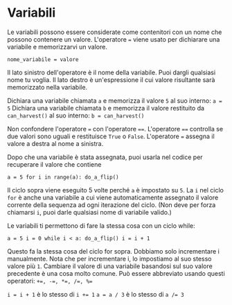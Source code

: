 # Variabili
Le variabili possono essere considerate come contenitori con un nome che possono contenere un valore.
L'operatore `=` viene usato per dichiarare una variabile e memorizzarvi un valore.

`nome_variabile = valore`

Il lato sinistro dell'operatore è il nome della variabile. Puoi dargli qualsiasi nome tu voglia.
Il lato destro è un'espressione il cui valore risultante sarà memorizzato nella variabile.

Dichiara una variabile chiamata `a` e memorizza il valore `5` al suo interno:
`a = 5`
Dichiara una variabile chiamata `b` e memorizza il valore restituito da `can_harvest()` al suo interno:
`b = can_harvest()`

Non confondere l'operatore `=` con l'operatore `==`.
L'operatore `==` controlla se due valori sono uguali e restituisce `True` o `False`.
L'operatore `=` assegna il valore a destra al nome a sinistra.

Dopo che una variabile è stata assegnata, puoi usarla nel codice per recuperare il valore che contiene

`a = 5
for i in range(a):
	do_a_flip()`

Il ciclo sopra viene eseguito 5 volte perché `a` è impostato su `5`.
La `i` nel ciclo `for` è anche una variabile a cui viene automaticamente assegnato il valore corrente della sequenza ad ogni iterazione del ciclo. (Non deve per forza chiamarsi `i`, puoi darle qualsiasi nome di variabile valido.)

Le variabili ti permettono di fare la stessa cosa con un ciclo while:

`a = 5
i = 0
while i < a:
	do_a_flip()
	i = i + 1`

Questo fa la stessa cosa del ciclo for sopra. Dobbiamo solo incrementare i manualmente.
Nota che per incrementare i, lo impostiamo al suo stesso valore più `1`. Cambiare il valore di una variabile basandosi sul suo valore precedente è una cosa molto comune.
Può essere abbreviato usando questi operatori: `+=, -=, *=, /=, %=`

`i = i + 1` è lo stesso di `i += 1`
`a = a / 3` è lo stesso di `a /= 3`
